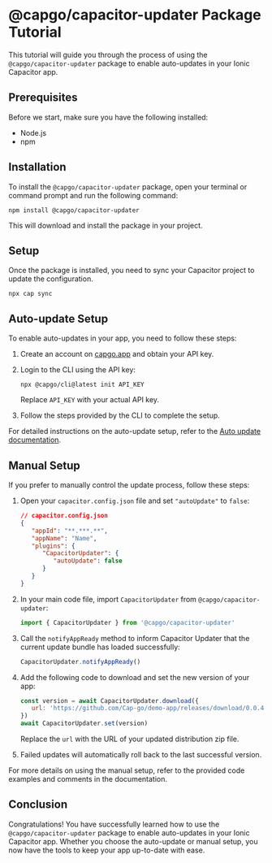 # @capgo/capacitor-updater Package Tutorial

This tutorial will guide you through the process of using the `@capgo/capacitor-updater` package to enable auto-updates in your Ionic Capacitor app.

## Prerequisites

Before we start, make sure you have the following installed:

- Node.js
- npm

## Installation

To install the `@capgo/capacitor-updater` package, open your terminal or command prompt and run the following command:

```
npm install @capgo/capacitor-updater
```

This will download and install the package in your project.

## Setup

Once the package is installed, you need to sync your Capacitor project to update the configuration.

```
npx cap sync
```

## Auto-update Setup

To enable auto-updates in your app, you need to follow these steps:

1. Create an account on [capgo.app](https://capgo.app) and obtain your API key.

2. Login to the CLI using the API key:

   ```
   npx @capgo/cli@latest init API_KEY
   ```

   Replace `API_KEY` with your actual API key.

3. Follow the steps provided by the CLI to complete the setup.

For detailed instructions on the auto-update setup, refer to the [Auto update documentation](https://capgo.app/docs/plugin/auto-update).

## Manual Setup

If you prefer to manually control the update process, follow these steps:

1. Open your `capacitor.config.json` file and set `"autoUpdate"` to `false`:

   ```json
   // capacitor.config.json
   {
      "appId": "**.***.**",
      "appName": "Name",
      "plugins": {
         "CapacitorUpdater": {
            "autoUpdate": false
         }
      }
   }
   ```

2. In your main code file, import `CapacitorUpdater` from `@capgo/capacitor-updater`:

   ```javascript
   import { CapacitorUpdater } from '@capgo/capacitor-updater'
   ```

3. Call the `notifyAppReady` method to inform Capacitor Updater that the current update bundle has loaded successfully:

   ```javascript
   CapacitorUpdater.notifyAppReady()
   ```

4. Add the following code to download and set the new version of your app:

   ```javascript
   const version = await CapacitorUpdater.download({
      url: 'https://github.com/Cap-go/demo-app/releases/download/0.0.4/dist.zip',
   })
   await CapacitorUpdater.set(version)
   ```

   Replace the `url` with the URL of your updated distribution zip file.

5. Failed updates will automatically roll back to the last successful version.

For more details on using the manual setup, refer to the provided code examples and comments in the documentation.

## Conclusion

Congratulations! You have successfully learned how to use the `@capgo/capacitor-updater` package to enable auto-updates in your Ionic Capacitor app. Whether you choose the auto-update or manual setup, you now have the tools to keep your app up-to-date with ease.
